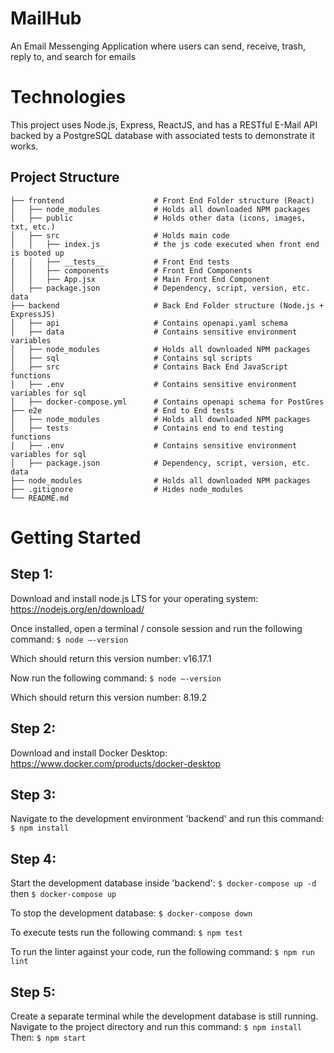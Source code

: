 # MailHub
An Email Messenging Application where users can send, receive, trash, reply to, and search for emails

# Technologies
This project uses Node.js, Express, ReactJS, and has a RESTful E-Mail API backed by a PostgreSQL database with associated tests to demonstrate it works.

## Project Structure
    ├── frontend                    # Front End Folder structure (React)
    │   ├── node_modules            # Holds all downloaded NPM packages
    │   ├── public                  # Holds other data (icons, images, txt, etc.)
    │   ├── src                     # Holds main code
    │   │   ├── index.js            # the js code executed when front end is booted up
    │   │   ├── __tests__           # Front End tests
    │   │   ├── components          # Front End Components
    │   │   ├── App.jsx             # Main Front End Component
    │   ├── package.json            # Dependency, script, version, etc. data
    ├── backend                     # Back End Folder structure (Node.js + ExpressJS)
    │   ├── api                     # Contains openapi.yaml schema
    │   ├── data                    # Contains sensitive environment variables 
    │   ├── node_modules            # Holds all downloaded NPM packages
    │   ├── sql                     # Contains sql scripts
    │   ├── src                     # Contains Back End JavaScript functions
    │   ├── .env                    # Contains sensitive environment variables for sql 
    │   ├── docker-compose.yml      # Contains openapi schema for PostGres
    ├── e2e                         # End to End tests
    │   ├── node_modules            # Holds all downloaded NPM packages
    │   ├── tests                   # Contains end to end testing functions
    │   ├── .env                    # Contains sensitive environment variables for sql
    │   ├── package.json            # Dependency, script, version, etc. data
    ├── node_modules                # Holds all downloaded NPM packages
    ├── .gitignore                  # Hides node_modules
    └── README.md


# Getting Started
## Step 1:
  Download and install node.js LTS for your operating system: https://nodejs.org/en/download/
  
  Once installed, open a terminal / console session and run the following command:
    ```
      $ node –-version
    ```
    
  Which should return this version number: v16.17.1
    
  Now run the following command:
    ```
      $ node –-version
    ```
    
  Which should return this version number: 8.19.2

## Step 2:
  Download and install Docker Desktop: https://www.docker.com/products/docker-desktop

## Step 3:
  Navigate to the development environment 'backend' and run this command:
    ```
      $ npm install
    ```
    
## Step 4:
  Start the development database inside 'backend':
    ```
      $ docker-compose up -d
    ```
  then
    ```
      $ docker-compose up
    ```
    
   To stop the development database:
    ```
      $ docker-compose down
    ```
    
   To execute tests run the following command:
    ```
      $ npm test
    ```
    
   To run the linter against your code, run the following command:
    ```
     $ npm run lint
    ```
    
    
## Step 5:
   Create a separate terminal while the development database is still running. Navigate to the project directory and run this command:
    ```
      $ npm install
    ```
   Then:
    ```
      $ npm start
    ```

